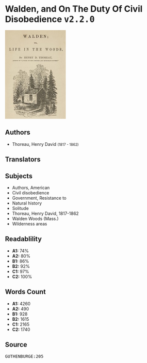 # Walden, and On The Duty Of Civil Disobedience <kbd>v2.2.0</kbd>

![](./cover.medium.jpg "")

## Authors


 - Thoreau, Henry David <small>(1817 - 1862)</small>

## Translators



## Subjects


 - Authors, American
 - Civil disobedience
 - Government, Resistance to
 - Natural history
 - Solitude
 - Thoreau, Henry David, 1817-1862
 - Walden Woods (Mass.)
 - Wilderness areas

## Readablility


 - **A1:** 74%
 - **A2:** 80%
 - **B1:** 86%
 - **B2:** 92%
 - **C1:** 97%
 - **C2:** 100%

## Words Count


 - **A1:** 4260
 - **A2:** 490
 - **B1:** 928
 - **B2:** 1615
 - **C1:** 2165
 - **C2:** 1740

## Source


<kbd>GUTHENBURGE:205</kbd>
